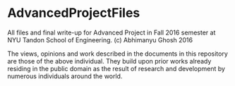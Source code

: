 # AdvancedProjectFiles
All files and final write-up for Advanced Project in Fall 2016 semester at NYU Tandon School of Engineering.
(c) Abhimanyu Ghosh 2016

The views, opinions and work described in the documents in this repository are those of the above individual. They build upon prior works already residing in the public domain as the result of research and development by numerous individuals around the world.